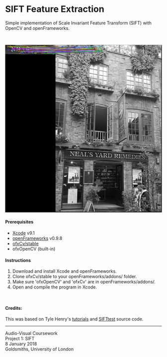 # SIFT Feature Extraction
Simple implementation of Scale Invariant Feature Transform (SIFT) with OpenCV and openFrameworks.

<br>

![screenshot](bin/data/screenshot.png)

#### Prerequisites
- [Xcode](https://itunes.apple.com/us/app/xcode/id497799835?mt=12) v9.1 
- [openFrameworks](http://openframeworks.cc/download/) v0.9.8
- [ofxCv/stable](https://github.com/kylemcdonald/ofxCv/tree/stable)
- ofxOpenCV (built-in)

#### Instructions
1. Download and install Xcode and openFrameworks.
2. Clone ofxCv/stable to your openFrameworks/addons/ folder.
3. Make sure 'ofxOpenCV' and 'ofxCv' are in openFrameworks/addons/.
4. Open and compile the program in Xcode.

<br>

#### Credits:
This was based on Tyle Henry's [tutorials](http://www.tylerhenry.com/sift-implementation-in-openframeworks-part-1/) and [SIFTtest](https://github.com/tyhenry/opencv-oF-experiments/blob/master/SIFTtest/) source code. 

---
Audio-Visual Coursework  
Project 1: SIFT  
8 January 2018  
Goldsmiths, University of London
